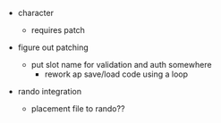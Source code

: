 - character
  - requires patch

- figure out patching
  - put slot name for validation and auth somewhere
    - rework ap save/load code using a loop

- rando integration
  - placement file to rando??